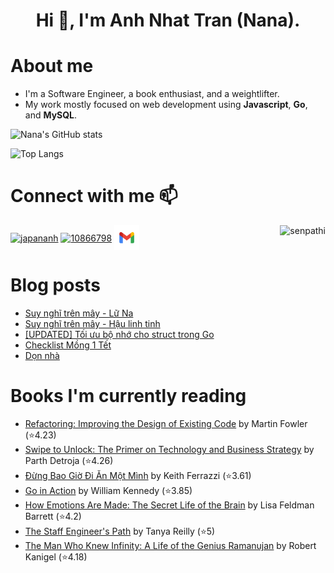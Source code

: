 <h1 align="center">Hi 👋, I'm Anh Nhat Tran (Nana).</h1>

# About me

- I'm a Software Engineer, a book enthusiast, and a weightlifter. 
- My work mostly focused on web development using **Javascript**, **Go**, and **MySQL**.

![Nana's GitHub stats](https://github-readme-stats.vercel.app/api?username=japananh&theme=buefy&show_icons=true)

![Top Langs](https://github-readme-stats.vercel.app/api/top-langs/?username=japananh&layout=compact)

# Connect with me 📫

<p align="left">
<a href="https://linkedin.com/in/japananh" target="blank"><img align="center" src="https://raw.githubusercontent.com/rahuldkjain/github-profile-readme-generator/master/src/images/icons/Social/linked-in-alt.svg" alt="japananh" height="30" width="40" /></a>
<a href="https://stackoverflow.com/users/8546128/anh-nhat-tran" target="blank"><img align="center" src="https://raw.githubusercontent.com/rahuldkjain/github-profile-readme-generator/master/src/images/icons/Social/stack-overflow.svg" alt="10866798" height="30" width="40" /></a>
<a href="mailto:japananh@gmail.com"><img align="center" src="https://raw.githubusercontent.com/timche/gmail-desktop/main/media/icon.svg" alt="nsspathirana@gmail.com" height="40" width="40" /></a>
<a><img align="right" src="https://komarev.com/ghpvc/?username=japananh&label=Profile%20views&color=0e75b6&style=flat" alt="senpathi" /></a>
</p>

# Blog posts
<!-- BLOG-POST-LIST:START -->
- [Suy nghĩ trên mây - Lữ Na](https://nanacoder.hashnode.dev/suy-nghi-tren-may-lu-na)
- [Suy nghĩ trên mây - Hậu linh tinh](https://nanacoder.hashnode.dev/suy-nghi-tren-may-hau-linh-tinh)
- [[UPDATED] Tối ưu bộ nhớ cho struct trong Go](https://nanacoder.hashnode.dev/updated-toi-uu-bo-nho-cho-struct-trong-go)
- [Checklist Mồng 1 Tết](https://nanacoder.hashnode.dev/checklist-mong-1-tet)
- [Dọn nhà](https://nanacoder.hashnode.dev/don-nha)
<!-- BLOG-POST-LIST:END -->

# Books I'm currently reading
<!-- GOODREADS-LIST:START -->
- [Refactoring: Improving the Design of Existing Code](https://www.goodreads.com/review/show/4099951622?utm_medium=api&utm_source=rss) by Martin Fowler (⭐️4.23)
- [Swipe to Unlock: The Primer on Technology and Business Strategy](https://www.goodreads.com/review/show/4437086891?utm_medium=api&utm_source=rss) by Parth Detroja (⭐️4.26)
- [Đừng Bao Giờ Đi Ăn Một Mình](https://www.goodreads.com/review/show/4516519423?utm_medium=api&utm_source=rss) by Keith Ferrazzi (⭐️3.61)
- [Go in Action](https://www.goodreads.com/review/show/4217499065?utm_medium=api&utm_source=rss) by William   Kennedy (⭐️3.85)
- [How Emotions Are Made: The Secret Life of the Brain](https://www.goodreads.com/review/show/3710904024?utm_medium=api&utm_source=rss) by Lisa Feldman Barrett (⭐️4.2)
- [The Staff Engineer&apos;s Path](https://www.goodreads.com/review/show/4423254875?utm_medium=api&utm_source=rss) by Tanya Reilly (⭐️5)
- [The Man Who Knew Infinity: A Life of the Genius Ramanujan](https://www.goodreads.com/review/show/4173086726?utm_medium=api&utm_source=rss) by Robert Kanigel (⭐️4.18)
<!-- GOODREADS-LIST:END -->
